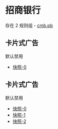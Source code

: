 # 招商银行

存在 2 规则组 - [cmb.pb](/src/apps/cmb.pb.ts)

## 卡片式广告

默认禁用

- [快照-0](https://i.gkd.li/import/12706022)

## 卡片式广告

默认禁用

- [快照-0](https://i.gkd.li/import/12706029)
- [快照-1](https://i.gkd.li/import/13248893)
- [快照-2](https://i.gkd.li/import/13897345)
